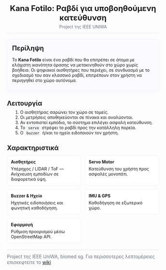   <header style="border-bottom:1px solid #e6e6e6; padding-bottom:12px; margin-bottom:20px;">
    <h1 style="font-size:1.6rem; margin:0;">Kana Fotilo: Ραβδί για υποβοηθούμενη κατεύθυνση</h1>
    <p style="color:#6b7280; margin:6px 0 0 0;">Project της IEEE UNIWA</p>
  </header>

  <section style="background:#fbfbff; border:1px solid #eef2ff; padding:16px; border-radius:10px; box-shadow:0 6px 18px rgba(11,103,255,0.04);">
    <h2 style="margin-top:0;">Περίληψη</h2>
    <p style="margin:0.5rem 0;">Το <strong>Kana Fotilo</strong> είναι ένα ραβδί που θα επιτρέπει σε άτομα με ελάχιστη ικανότητα όρασης να μετακινηθούν στο χώρο χωρίς βοήθεια. Οι ψηφιακοί αισθητήρες που περιέχει, σε συνδυασμό με το σχεδιασμό του σαν κλασσικό ραβδί, επιτρέπουν στον χρήστη να περιηγηθεί στο χώρο αυτόνομα.</p>
  </section>

  <section style="margin-top:16px;">
    <h2 style="margin-bottom:8px;">Λειτουργία</h2>
    <ol style="margin:0.5rem 0 0 1.25rem;">
      <li>Ο αισθητήρας σαρώνει τον χώρο σε τομείς.</li>
      <li>Οι μετρήσεις αποθηκεύονται σε πίνακα και αναλύονται.</li>
      <li>Αν εντοπιστεί εμπόδιο, το σύστημα επιλέγει ασφαλή κατεύθυνση.</li>
      <li>Το <code style="background:#f3f4f6; padding:2px 6px; border-radius:6px;">servo</code> στρέφει το ραβδί προς την κατάλληλη πορεία.</li>
      <li>Ο <code style="background:#f3f4f6; padding:2px 6px; border-radius:6px;">buzzer</code> ή/και το ηχείο ειδοποιούν τον χρήστη.</li>
    </ol>
  </section>

  <section style="margin-top:12px;">
    <h2 style="margin-bottom:8px;">Χαρακτηριστικά</h2>
    <div style="display:grid; grid-template-columns:repeat(auto-fit,minmax(220px,1fr)); gap:12px; margin-top:12px;">
      <div style="padding:12px; border-radius:8px; border:1px solid #f0f0f0; background:#fff;">
        <strong>Αισθητήρες</strong>
        <p style="margin:6px 0 0 0;">Υπέρηχος / LIDAR / ToF — Ανίχνευση εμποδίων σε διαφορετικά ύψη.</p>
      </div>
      <div style="padding:12px; border-radius:8px; border:1px solid #f0f0f0; background:#fff;">
        <strong>Servo Motor</strong>
        <p style="margin:6px 0 0 0;">Κατεύθυνση του χρήστη προς ασφαλές μονοπάτι.</p>
      </div>
      <div style="padding:12px; border-radius:8px; border:1px solid #f0f0f0; background:#fff;">
        <strong>Buzzer & Ηχείο</strong>
        <p style="margin:6px 0 0 0;">Ηχητικές ειδοποιήσεις και φωνητική καθοδήγηση.</p>
      </div>
      <div style="padding:12px; border-radius:8px; border:1px solid #f0f0f0; background:#fff;">
        <strong>IMU & GPS</strong>
        <p style="margin:6px 0 0 0;">Καθοδήγηση σε εξωτερικό χώρο.</p>
      </div>
      <div style="padding:12px; border-radius:8px; border:1px solid #f0f0f0; background:#fff;">
        <strong>Εφαρμογή</strong>
        <p style="margin:6px 0 0 0;">Ρύθμιση προορισμού μέσω OpenStreetMap API.</p>
      </div>
    </div>
  </section>

  <footer style="border-top:1px solid #e6e6e6; margin-top:22px; padding-top:12px; color:#6b7280; font-size:0.95rem;">
    <p style="margin:0;">Project της IEEE UniWA, biomed sg. Για περισσοτερες λεπτομέρειες επισκεφτείτε το <a href = "https://github.com/PaulosKapa/kana_fotilo/wiki" target = "_blank">wiki</a></p>
  </footer>


